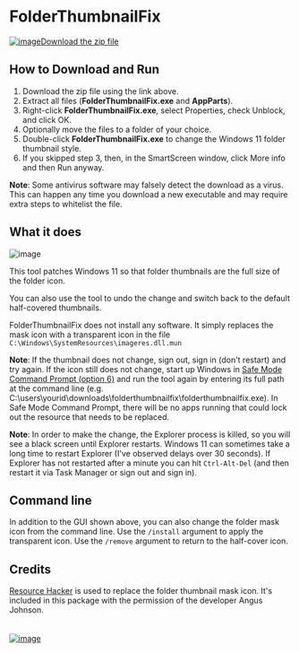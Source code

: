 # FolderThumbnailFix

[![image](https://github.com/LesFerch/WinSetView/assets/79026235/0188480f-ca53-45d5-b9ff-daafff32869e)Download the zip file](https://github.com/LesFerch/FolderThumbnailFix/releases/download/1.0.7/FolderThumbnailFix.zip)

## How to Download and Run

1. Download the zip file using the link above.
2. Extract all files (**FolderThumbnailFix.exe** and **AppParts**).
3. Right-click **FolderThumbnailFix.exe**, select Properties, check Unblock, and click OK.
4. Optionally move the files to a folder of your choice.
5. Double-click **FolderThumbnailFix.exe** to change the Windows 11 folder thumbnail style.
6. If you skipped step 3, then, in the SmartScreen window, click More info and then Run anyway.

**Note**: Some antivirus software may falsely detect the download as a virus. This can happen any time you download a new executable and may require extra steps to whitelist the file.

## What it does

![image](https://github.com/user-attachments/assets/e5be5692-889c-457d-8e9c-0dddeb651c2d)

This tool patches Windows 11 so that folder thumbnails are the full size of the folder icon.

You can also use the tool to undo the change and switch back to the default half-covered thumbnails.

FolderThumbnailFix does not install any software. It simply replaces the mask icon with a transparent icon in the file `C:\Windows\SystemResources\imageres.dll.mun`

**Note**: If the thumbnail does not change, sign out, sign in (don't restart) and try again. If the icon still does not change, start up Windows in [Safe Mode Command Prompt (option 6)](https://www.elevenforum.com/t/boot-to-safe-mode-in-windows-11.538/) and run the tool again by entering its full path at the command line (e.g. C:\users\yourid\downloads\folderthumbnailfix\folderthumbnailfix.exe). In Safe Mode Command Prompt, there will be no apps running that could lock out the resource that needs to be replaced.

**Note**: In order to make the change, the Explorer process is killed, so you will see a black screen until Explorer restarts. Windows 11 can sometimes take a long time to restart Explorer (I've observed delays over 30 seconds). If Explorer has not restarted after a minute you can hit `Ctrl-Alt-Del` (and then restart it via Task Manager or sign out and sign in).

## Command line

In addition to the GUI shown above, you can also change the folder mask icon from the command line. Use the `/install` argument to apply the transparent icon. Use the `/remove` argument to return to the half-cover icon.

## Credits

[Resource Hacker](https://www.angusj.com/resourcehacker/) is used to replace the folder thumbnail mask icon. It's included in this package with the permission of the developer Angus Johnson.
\
\
\
[![image](https://github.com/LesFerch/WinSetView/assets/79026235/63b7acbc-36ef-4578-b96a-d0b7ea0cba3a)](https://github.com/LesFerch/FolderThumbnailFix)
